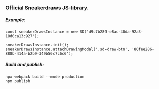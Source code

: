 ### Official Sneakerdraws JS-library.

##### Example:

```ecmascript 6
const sneakerDrawsInstance = new SD('d9c7b289-e8ac-40da-92a3-18d0ca13c927');

sneakerDrawsInstance.init();
sneakerDrawsInstance.attachDrawingModal('.sd-draw-btn', '80fee286-888b-414a-b2b9-349b56c7c6c6');
```
##### Build and publish:
```
npx webpack build --mode production
npm publish
```
